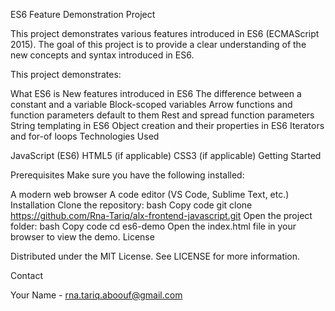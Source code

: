 ES6 Feature Demonstration Project

This project demonstrates various features introduced in ES6 (ECMAScript 2015). The goal of this project is to provide a clear understanding of the new concepts and syntax introduced in ES6.

This project demonstrates:

What ES6 is
New features introduced in ES6
The difference between a constant and a variable
Block-scoped variables
Arrow functions and function parameters default to them
Rest and spread function parameters
String templating in ES6
Object creation and their properties in ES6
Iterators and for-of loops
Technologies Used

JavaScript (ES6)
HTML5 (if applicable)
CSS3 (if applicable)
Getting Started

Prerequisites
Make sure you have the following installed:

A modern web browser
A code editor (VS Code, Sublime Text, etc.)
Installation
Clone the repository:
bash
Copy code
git clone https://github.com/Rna-Tariq/alx-frontend-javascript.git
Open the project folder:
bash
Copy code
cd es6-demo
Open the index.html file in your browser to view the demo.
License

Distributed under the MIT License. See LICENSE for more information.

Contact

Your Name - rna.tariq.aboouf@gmail.com
